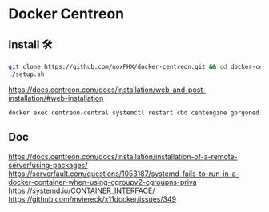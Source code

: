 # Docker Centreon

## Install 🛠️
```bash
git clone https://github.com/noxPHX/docker-centreon.git && cd docker-centreon
./setup.sh
```

https://docs.centreon.com/docs/installation/web-and-post-installation/#web-installation  

`docker exec centreon-central systemctl restart cbd centengine gorgoned`


## Doc
https://docs.centreon.com/docs/installation/installation-of-a-remote-server/using-packages/  
https://serverfault.com/questions/1053187/systemd-fails-to-run-in-a-docker-container-when-using-cgroupv2-cgroupns-priva  
https://systemd.io/CONTAINER_INTERFACE/  
https://github.com/mviereck/x11docker/issues/349
